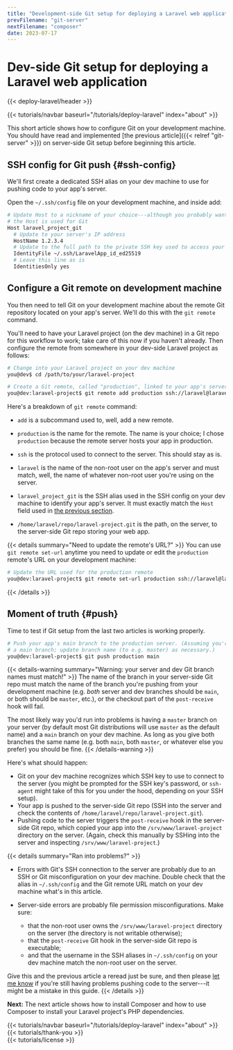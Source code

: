 ```yaml
---
title: "Development-side Git setup for deploying a Laravel web application"
prevFilename: "git-server"
nextFilename: "composer"
date: 2023-07-17
---
```


# Dev-side Git setup for deploying a Laravel web application

{{< deploy-laravel/header >}}
<div class="mt-4 mb-10">
{{< tutorials/navbar baseurl="/tutorials/deploy-laravel" index="about" >}}
</div>

This short article shows how to configure Git on your development machine.
You should have read and implemented [the previous article]({{< relref "git-server" >}}) on server-side Git setup before beginning this article.

## SSH config for Git push {#ssh-config}

We'll first create a dedicated SSH alias on your dev machine to use for pushing code to your app's server.

Open the `~/.ssh/config` file on your development machine, and inside add:

```bash
# Update Host to a nickname of your choice---although you probably want to note
# the Host is used for Git 
Host laravel_project_git
  # Update to your server's IP address
  HostName 1.2.3.4
  # Update to the full path to the private SSH key used to access your server
  IdentityFile ~/.ssh/LaravelApp_id_ed25519
  # Leave this line as is
  IdentitiesOnly yes
```

## Configure a Git remote on development machine

You then need to tell Git on your development machine about the remote Git repository located on your app's server. We'll do this with the `git remote` command.

You'll need to have your Laravel project (on the dev machine) in a Git repo for this workflow to work; take care of this now if you haven't already.
Then configure the remote from somewhere in your dev-side Laravel project as follows:

```bash
# Change into your Laravel project on your dev machine
you@dev$ cd /path/to/your/laravel-project

# Create a Git remote, called "production", linked to your app's server
you@dev:laravel-project$ git remote add production ssh://laravel@laravel_project_git:/home/laravel/repo/laravel-project.git
```

Here's a breakdown of `git remote` command:

- `add` is a subcommand used to, well, add a new remote.
- `production` is the name for the remote. The name is your choice; I chose `production` because the remote server hosts your app in production.
- `ssh` is the protocol used to connect to the server. This should stay as is.
- `laravel` is the name of the non-root user on the app's server and must match, well, the name of whatever non-root user you're using on the server.
- `laravel_project_git` is the SSH alias used in the SSH config on your dev machine to identify your app's server.
  It must exactly match the `Host` field used in [the previous section](#ssh-config).

- `/home/laravel/repo/laravel-project.git` is the path, on the server, to the server-side Git repo storing your web app.

{{< details summary="Need to update the remote's URL?" >}}
You can use `git remote set-url` anytime you need to update or edit the `production` remote's URL on your development machine:

```bash
# Update the URL used for the production remote
you@dev:laravel-project$ git remote set-url production ssh://laravel@laravel_project_git:/home/laravel/repo/laravel-project.git
```

{{< /details >}}


## Moment of truth {#push}

Time to test if Git setup from the last two articles is working properly.

```bash
# Push your app's main branch to the production server. (Assuming you're using
# a main branch; update branch name (to e.g. master) as necessary.)
you@dev:laravel-project$ git push production main
```

{{< details-warning summary="Warning: your server and dev Git branch names must match!" >}}
The name of the branch in your server-side Git repo must match the name of the branch you're pushing from your development machine (e.g. *both* server and dev branches should be `main`, or both should be `master`, etc.), or the checkout part of the `post-receive` hook will fail.

The most likely way you'd run into problems is having a `master` branch on your server (by default most Git distributions will use `master` as the default name) and a `main` branch on your dev machine.
As long as you give both branches the same name (e.g. both `main`, both `master`, or whatever else you prefer) you should be fine.
{{< /details-warning >}}


Here's what should happen:

- Git on your dev machine recognizes which SSH key to use to connect to the server (you might be prompted for the SSH key's password, or `ssh-agent` might take of this for you under the hood, depending on your SSH setup).
- Your app is pushed to the server-side Git repo (SSH into the server and check the contents of `/home/laravel/repo/laravel-project.git`).
- Pushing code to the server triggers the `post-receive` hook in the server-side Git repo, which copied your app into the `/srv/www/laravel-project` directory on the server. (Again, check this manually by SSHing into the server and inspecting `/srv/www/laravel-project`.)

{{< details summary="Ran into problems?" >}}
- Errors with Git's SSH connection to the server are probably due to an SSH or Git misconfiguration on your dev machine.
  Double check that the alias in `~/.ssh/config` and the Git remote URL match on your dev machine what's in this article.
- Server-side errors are probably file permission misconfigurations.
  Make sure:

  - that the non-root user owns the `/srv/www/laravel-project` directory on the server (the directory is not writable otherwise);
  - that the `post-receive` Git hook in the server-side Git repo is executable;
  - and that the username in the SSH aliases in `~/.ssh/config` on your dev machine match the non-root user on the server.

Give this and the previous article a reread just be sure, and then please [let me know](/contact) if you're still having problems pushing code to the server---it might be a mistake in this guide.
{{< /details >}}

**Next:** The next article shows how to install Composer and how to use Composer to install your Laravel project's PHP dependencies.

<div class="mt-8">
{{< tutorials/navbar baseurl="/tutorials/deploy-laravel" index="about" >}}
</div>

<div class="mt-8">
{{< tutorials/thank-you >}}
<div>

<div class="mt-6">
{{< tutorials/license >}}
<div>

